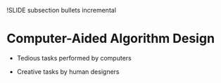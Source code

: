 !SLIDE subsection bullets incremental

# Computer-Aided Algorithm Design

* Tedious tasks performed by computers

* Creative tasks by human designers
